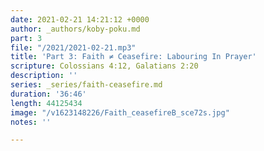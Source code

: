 ```yaml
---
date: 2021-02-21 14:21:12 +0000
author: _authors/koby-poku.md
part: 3
file: "/2021/2021-02-21.mp3"
title: 'Part 3: Faith ≠ Ceasefire: Labouring In Prayer'
scripture: Colossians 4:12, Galatians 2:20
description: ''
series: _series/faith-ceasefire.md
duration: '36:46'
length: 44125434
image: "/v1623148226/Faith_ceasefireB_sce72s.jpg"
notes: ''

---
```

